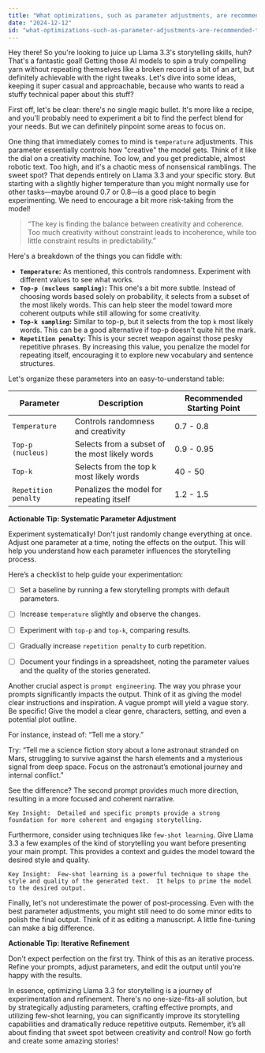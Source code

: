 ```yaml
---
title: "What optimizations, such as parameter adjustments, are recommended to improve Llama 3.3's performance for storytelling while reducing repetitive outputs?"
date: "2024-12-12"
id: "what-optimizations-such-as-parameter-adjustments-are-recommended-to-improve-llama-33s-performance-for-storytelling-while-reducing-repetitive-outputs"
---
```


Hey there!  So you're looking to juice up Llama 3.3's storytelling skills, huh?  That's a fantastic goal!  Getting those AI models to spin a truly compelling yarn without repeating themselves like a broken record is a bit of an art, but definitely achievable with the right tweaks.  Let's dive into some ideas, keeping it super casual and approachable, because who wants to read a stuffy technical paper about this stuff?

First off, let's be clear:  there's no single magic bullet.  It's more like a recipe, and you'll probably need to experiment a bit to find the perfect blend for your needs. But we can definitely pinpoint some areas to focus on.

One thing that immediately comes to mind is `temperature` adjustments. This parameter essentially controls how "creative" the model gets.  Think of it like the dial on a creativity machine.  Too low, and you get predictable, almost robotic text. Too high, and it's a chaotic mess of nonsensical ramblings.  The sweet spot?  That depends entirely on Llama 3.3 and your specific story.  But starting with a slightly higher temperature than you might normally use for other tasks—maybe around 0.7 or 0.8—is a good place to begin experimenting.  We need to encourage a bit more risk-taking from the model!


> “The key is finding the balance between creativity and coherence.  Too much creativity without constraint leads to incoherence, while too little constraint results in predictability.”


Here's a breakdown of the things you can fiddle with:


*   **`Temperature`:** As mentioned, this controls randomness.  Experiment with different values to see what works.
*   **`Top-p (nucleus sampling)`:** This one's a bit more subtle.  Instead of choosing words based solely on probability, it selects from a subset of the most likely words.  This can help steer the model toward more coherent outputs while still allowing for some creativity.
*   **`Top-k sampling`:**  Similar to top-p, but it selects from the top `k` most likely words.  This can be a good alternative if top-p doesn't quite hit the mark.
*   **`Repetition penalty`:** This is your secret weapon against those pesky repetitive phrases.  By increasing this value, you penalize the model for repeating itself, encouraging it to explore new vocabulary and sentence structures.

Let's organize these parameters into an easy-to-understand table:


| Parameter           | Description                                                                 | Recommended Starting Point |
|----------------------|-----------------------------------------------------------------------------|----------------------------|
| `Temperature`        | Controls randomness and creativity                                            | 0.7 - 0.8                  |
| `Top-p (nucleus)`   | Selects from a subset of the most likely words                             | 0.9 - 0.95                 |
| `Top-k`             | Selects from the top k most likely words                                   | 40 - 50                    |
| `Repetition penalty` | Penalizes the model for repeating itself                                      | 1.2 - 1.5                  |



**Actionable Tip: Systematic Parameter Adjustment**

Experiment systematically!  Don't just randomly change everything at once.  Adjust one parameter at a time, noting the effects on the output.  This will help you understand how each parameter influences the storytelling process.


Here’s a checklist to help guide your experimentation:


- [ ]  Set a baseline by running a few storytelling prompts with default parameters.
- [ ]  Increase `temperature` slightly and observe the changes.
- [ ]  Experiment with `top-p` and `top-k`, comparing results.
- [ ]  Gradually increase `repetition penalty` to curb repetition.
- [ ]  Document your findings in a spreadsheet, noting the parameter values and the quality of the stories generated.


Another crucial aspect is `prompt engineering`. The way you phrase your prompts significantly impacts the output.  Think of it as giving the model clear instructions and inspiration. A vague prompt will yield a vague story. Be specific!  Give the model a clear genre, characters, setting, and even a potential plot outline.

For instance, instead of: “Tell me a story.”

Try: “Tell me a science fiction story about a lone astronaut stranded on Mars, struggling to survive against the harsh elements and a mysterious signal from deep space.  Focus on the astronaut’s emotional journey and internal conflict.”


See the difference?  The second prompt provides much more direction, resulting in a more focused and coherent narrative.


```
Key Insight:  Detailed and specific prompts provide a strong foundation for more coherent and engaging storytelling.
```


Furthermore, consider using techniques like `few-shot learning`.  Give Llama 3.3 a few examples of the kind of storytelling you want before presenting your main prompt. This provides a context and guides the model toward the desired style and quality.


```
Key Insight:  Few-shot learning is a powerful technique to shape the style and quality of the generated text.  It helps to prime the model to the desired output.
```


Finally, let's not underestimate the power of post-processing.  Even with the best parameter adjustments, you might still need to do some minor edits to polish the final output.  Think of it as editing a manuscript.  A little fine-tuning can make a big difference.


**Actionable Tip:  Iterative Refinement**

Don't expect perfection on the first try.  Think of this as an iterative process.  Refine your prompts, adjust parameters, and edit the output until you're happy with the results.


In essence, optimizing Llama 3.3 for storytelling is a journey of experimentation and refinement.  There's no one-size-fits-all solution, but by strategically adjusting parameters, crafting effective prompts, and utilizing few-shot learning, you can significantly improve its storytelling capabilities and dramatically reduce repetitive outputs.  Remember, it’s all about finding that sweet spot between creativity and control! Now go forth and create some amazing stories!
